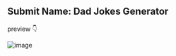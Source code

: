 Submit Name: Dad Jokes Generator
-----------------------------------------
preview 👇


![image](https://user-images.githubusercontent.com/99090574/191094206-99d014a6-57cc-4a81-b5dc-2f7a6b01df09.png)
